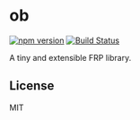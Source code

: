 # ob

[![npm version](https://badge.fury.io/js/%40ktsn%2Fob.svg)](https://badge.fury.io/js/%40ktsn%2Fob)
[![Build Status](https://travis-ci.org/ktsn/ob.svg?branch=master)](https://travis-ci.org/ktsn/ob)

A tiny and extensible FRP library.

## License

MIT
